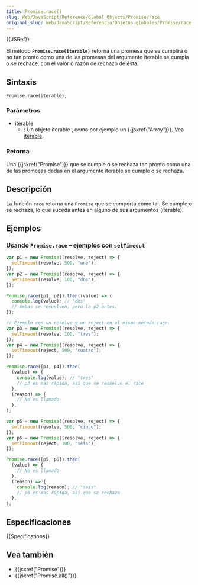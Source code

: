 ```yaml
---
title: Promise.race()
slug: Web/JavaScript/Reference/Global_Objects/Promise/race
original_slug: Web/JavaScript/Referencia/Objetos_globales/Promise/race
---
```


{{JSRef}}

El método **`Promise.race(iterable)`** retorna una promesa que se cumplirá o no tan pronto como una de las promesas del argumento iterable se cumpla o se rechace, con el valor o razón de rechazo de ésta.

## Sintaxis

```
Promise.race(iterable);
```

### Parámetros

- iterable
  - : Un objeto iterable , como por ejemplo un {{jsxref("Array")}}. Vea [iterable](/es/docs/Web/JavaScript/Guide/iterable).

### Retorna

Una {{jsxref("Promise")}} que se cumple o se rechaza tan pronto como una de las promesas dadas en el argumento iterable se cumple o se rechaza.

## Descripción

La función `race` retorna una `Promise` que se comporta como tal. Se cumple o se rechaza, lo que suceda antes en alguno de sus argumentos (iterable).

## Ejemplos

### Usando `Promise.race` – ejemplos con `setTimeout`

```js
var p1 = new Promise((resolve, reject) => {
  setTimeout(resolve, 500, "uno");
});
var p2 = new Promise((resolve, reject) => {
  setTimeout(resolve, 100, "dos");
});

Promise.race([p1, p2]).then((value) => {
  console.log(value); // "dos"
  // Ambas se resuelven, pero la p2 antes.
});

// Ejemplo con un resolve y un reject en el mismo método race.
var p3 = new Promise((resolve, reject) => {
  setTimeout(resolve, 100, "tres");
});
var p4 = new Promise((resolve, reject) => {
  setTimeout(reject, 500, "cuatro");
});

Promise.race([p3, p4]).then(
  (value) => {
    console.log(value); // "tres"
    // p3 es mas rápida, así que se resuelve el race
  },
  (reason) => {
    // No es llamado
  },
);

var p5 = new Promise((resolve, reject) => {
  setTimeout(resolve, 500, "cinco");
});
var p6 = new Promise((resolve, reject) => {
  setTimeout(reject, 100, "seis");
});

Promise.race([p5, p6]).then(
  (value) => {
    // No es llamado
  },
  (reason) => {
    console.log(reason); // "seis"
    // p6 es mas rápida, así que se rechaza
  },
);
```

## Especificaciones

{{Specifications}}

## Vea también

- {{jsxref("Promise")}}
- {{jsxref("Promise.all()")}}
